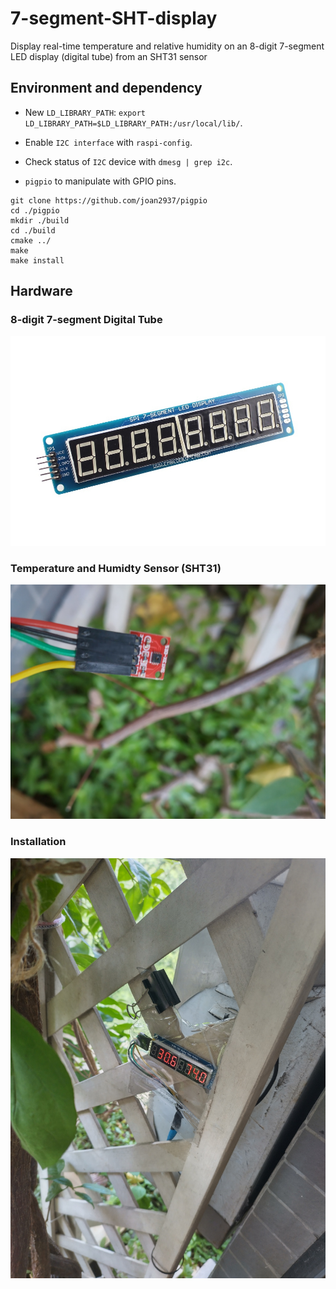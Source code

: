# 7-segment-SHT-display

Display real-time temperature and relative humidity on an 8-digit 7-segment LED display (digital tube) from an SHT31 sensor

## Environment and dependency

* New `LD_LIBRARY_PATH`: `export LD_LIBRARY_PATH=$LD_LIBRARY_PATH:/usr/local/lib/`.

* Enable `I2C interface` with `raspi-config`.

* Check status of `I2C` device with `dmesg | grep i2c`.

* `pigpio` to manipulate with GPIO pins.

```
git clone https://github.com/joan2937/pigpio
cd ./pigpio
mkdir ./build
cd ./build
cmake ../
make
make install
```

## Hardware

### 8-digit 7-segment Digital Tube
<img src="./images/7seg-digital-tube.jpg"></img>

### Temperature and Humidty Sensor (SHT31)
<img src="./images/temp-humidity-sensor.jpg"></img>

### Installation
<img src="./images/installation.jpg"></img>
